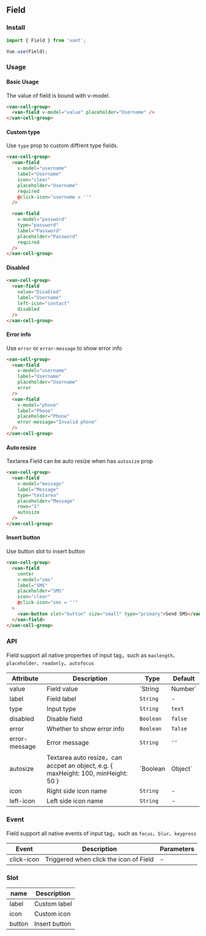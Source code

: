 ## Field

### Install
``` javascript
import { Field } from 'vant';

Vue.use(Field);
```

### Usage

#### Basic Usage
The value of field is bound with v-model.

```html
<van-cell-group>
  <van-field v-model="value" placeholder="Username" />
</van-cell-group>
```

#### Custom type
Use `type` prop to custom diffrent type fields.

```html
<van-cell-group>
  <van-field
    v-model="username"
    label="Username"
    icon="clear"
    placeholder="Username"
    required
    @click-icon="username = ''"
  />

  <van-field
    v-model="password"
    type="password"
    label="Password"
    placeholder="Password"
    required
  />
</van-cell-group>
```

#### Disabled

```html
<van-cell-group>
  <van-field
    value="Disabled"
    label="Username"
    left-icon="contact"
    disabled
  />
</van-cell-group>
```

#### Error info
Use `error` or `error-message` to show error info

```html
<van-cell-group>
  <van-field
    v-model="username"
    label="Username"
    placeholder="Username"
    error
  />
  <van-field
    v-model="phone"
    label="Phone"
    placeholder="Phone"
    error-message="Invalid phone"
  />
</van-cell-group>
```

#### Auto resize
Textarea Field can be auto resize when has `autosize` prop

```html
<van-cell-group>
  <van-field
    v-model="message"
    label="Message"
    type="textarea"
    placeholder="Message"
    rows="1"
    autosize
  />
</van-cell-group>
```

#### Insert button
Use button slot to insert button

```html
<van-cell-group>
  <van-field
    center
    v-model="sms"
    label="SMS"
    placeholder="SMS"
    icon="clear"
    @click-icon="sms = ''"
  >
    <van-button slot="button" size="small" type="primary">Send SMS</van-button>
  </van-field>
</van-cell-group>
```

### API
Field support all native properties of input tag，such as `maxlength`、`placeholder`、`readonly`、`autofocus`

| Attribute | Description | Type | Default |
|-----------|-----------|-----------|-------------|
| value | Field value | `String | Number` | - |
| label | Field label | `String` | - |
| type | Input type | `String` | `text` |
| disabled | Disable field | `Boolean` | `false` |
| error | Whether to show error info | `Boolean` | `false` |
| error-message | Error message | `String` | `''` |
| autosize | Textarea auto resize，can accpet an object, e.g. { maxHeight: 100, minHeight: 50 } | `Boolean | Object` | `false` |
| icon | Right side icon name | `String` | - |
| left-icon | Left side icon name | `String` | - |

### Event
Field support all native events of input tag，such as `focus`、`blur`、`keypress`

| Event | Description | Parameters |
|-----------|-----------|-----------|
| click-icon | Triggered when click the icon of Field | - |

### Slot

| name | Description |
|-----------|-----------|
| label | Custom label |
| icon | Custom icon |
| button | Insert button |
